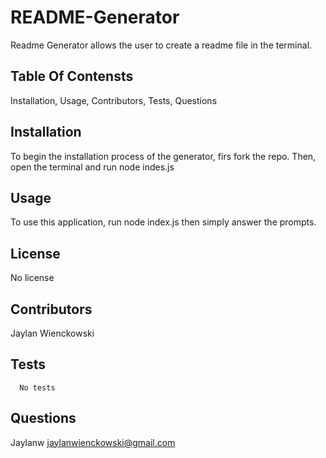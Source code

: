 
# README-Generator
  Readme Generator allows the user to create a readme file in the terminal.
  
## Table Of Contensts
  Installation, Usage, Contributors, Tests, Questions

## Installation
  To begin the installation process of the generator, firs fork the repo. Then, open the terminal and run node indes.js
  
## Usage
  To use this application, run node index.js then simply answer the prompts.
  
## License
  No license
      
## Contributors
  Jaylan Wienckowski
  
## Tests
      No tests
  
## Questions
  Jaylanw
  jaylanwienckowski@gmail.com
  